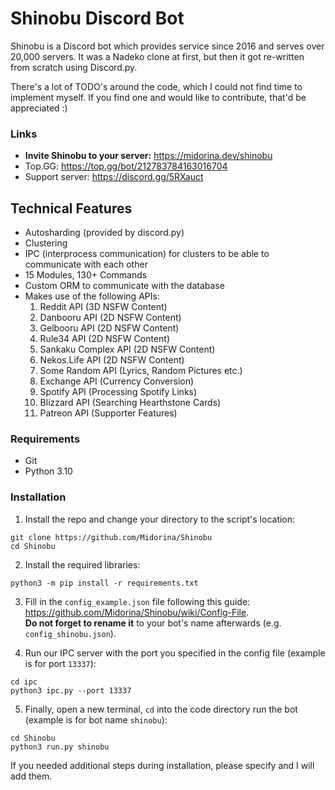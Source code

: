 # Shinobu Discord Bot

Shinobu is a Discord bot which provides service since 2016 and serves over 20,000 servers. It was a Nadeko clone at
first, but then it got re-written from scratch using Discord.py.

There's a lot of TODO's around the code, which I could not find time to implement myself. If you find one and would like
to contribute, that'd be appreciated :)

### Links

- **Invite Shinobu to your server:** https://midorina.dev/shinobu
- Top.GG: https://top.gg/bot/212783784163016704
- Support server: https://discord.gg/5RXauct

## Technical Features

- Autosharding (provided by discord.py)
- Clustering
- IPC (interprocess communication) for clusters to be able to communicate with each other
- 15 Modules, 130+ Commands
- Custom ORM to communicate with the database
- Makes use of the following APIs:
  1. Reddit API (3D NSFW Content)
  2. Danbooru API (2D NSFW Content)
  3. Gelbooru API (2D NSFW Content)
  4. Rule34 API (2D NSFW Content)
  5. Sankaku Complex API (2D NSFW Content)
  6. Nekos.Life API (2D NSFW Content)
  7. Some Random API (Lyrics, Random Pictures etc.)
  8. Exchange API (Currency Conversion)
  9. Spotify API (Processing Spotify Links)
  10. Blizzard API (Searching Hearthstone Cards)
  11. Patreon API (Supporter Features)

### Requirements

- Git
- Python 3.10

### Installation

1. Install the repo and change your directory to the script's location:

```shell
git clone https://github.com/Midorina/Shinobu
cd Shinobu
```

2. Install the required libraries:

```shell
python3 -m pip install -r requirements.txt
```

3. Fill in the `config_example.json` file following this guide: https://github.com/Midorina/Shinobu/wiki/Config-File.  
   **Do not forget to rename it** to your bot's name afterwards (e.g. `config_shinobu.json`).


4. Run our IPC server with the port you specified in the config file (example is for port `13337`):

```shell
cd ipc
python3 ipc.py --port 13337
```

5. Finally, open a new terminal, `cd` into the code directory run the bot (example is for bot name `shinobu`):

```shell
cd Shinobu
python3 run.py shinobu
``` 

If you needed additional steps during installation, please specify and I will add them.
